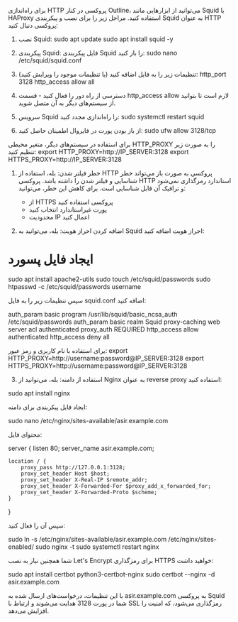 برای راه‌اندازی HTTP پروکسی در کنار Outline، می‌توانید از ابزارهایی مانند Squid یا HAProxy استفاده کنید. مراحل زیر را برای نصب و پیکربندی Squid به عنوان HTTP پروکسی دنبال کنید:

1. نصب Squid:
sudo apt update
sudo apt install squid -y

2. پیکربندی Squid:
فایل پیکربندی Squid را باز کنید:
sudo nano /etc/squid/squid.conf

3. تنظیمات زیر را به فایل اضافه کنید (یا تنظیمات موجود را ویرایش کنید):
http_port 3128
http_access allow all

4. دسترسی از راه دور را فعال کنید - قسمت http_access allow لازم است تا بتوانید از سیستم‌های دیگر به آن متصل شوید.

5. سرویس Squid را راه‌اندازی مجدد کنید:
sudo systemctl restart squid

6. از باز بودن پورت در فایروال اطمینان حاصل کنید:
sudo ufw allow 3128/tcp

برای استفاده در سیستم‌های دیگر، متغیر محیطی HTTP_PROXY را به صورت زیر تنظیم کنید:
export HTTP_PROXY=http://IP_SERVER:3128
export HTTPS_PROXY=http://IP_SERVER:3128


1. خطر فیلتر شدن: بله، استفاده از HTTP پروکسی به صورت باز می‌تواند خطر شناسایی و فیلتر شدن را داشته باشد. پروکسی HTTP استاندارد رمزگذاری نمی‌شود و ترافیک آن قابل شناسایی است. برای کاهش این خطر، می‌توانید:
   - از HTTPS پروکسی استفاده کنید
   - پورت غیراستاندارد انتخاب کنید
   - محدودیت IP اعمال کنید

2. اضافه کردن احراز هویت: بله، می‌توانید به Squid احراز هویت اضافه کنید:

# ایجاد فایل پسورد
sudo apt install apache2-utils
sudo touch /etc/squid/passwords
sudo htpasswd -c /etc/squid/passwords username

سپس تنظیمات زیر را به فایل squid.conf اضافه کنید:

auth_param basic program /usr/lib/squid/basic_ncsa_auth /etc/squid/passwords
auth_param basic realm Squid proxy-caching web server
acl authenticated proxy_auth REQUIRED
http_access allow authenticated
http_access deny all

برای استفاده با نام کاربری و رمز عبور:
export HTTP_PROXY=http://username:password@IP_SERVER:3128
export HTTPS_PROXY=http://username:password@IP_SERVER:3128

3. استفاده از دامنه: بله، می‌توانید از Nginx به عنوان reverse proxy استفاده کنید:

sudo apt install nginx

ایجاد فایل پیکربندی برای دامنه:

sudo nano /etc/nginx/sites-available/asir.example.com

محتوای فایل:

server {
    listen 80;
    server_name asir.example.com;

    location / {
        proxy_pass http://127.0.0.1:3128;
        proxy_set_header Host $host;
        proxy_set_header X-Real-IP $remote_addr;
        proxy_set_header X-Forwarded-For $proxy_add_x_forwarded_for;
        proxy_set_header X-Forwarded-Proto $scheme;
    }
}

سپس آن را فعال کنید:

sudo ln -s /etc/nginx/sites-available/asir.example.com /etc/nginx/sites-enabled/
sudo nginx -t
sudo systemctl restart nginx

شما همچنین نیاز به نصب Let's Encrypt برای رمزگذاری HTTPS خواهید داشت:

sudo apt install certbot python3-certbot-nginx
sudo certbot --nginx -d asir.example.com

با این تنظیمات، درخواست‌های ارسال شده به asir.example.com به پروکسی Squid شما در پورت 3128 هدایت می‌شوند و ارتباط با SSL رمزگذاری می‌شود، که امنیت را افزایش می‌دهد.